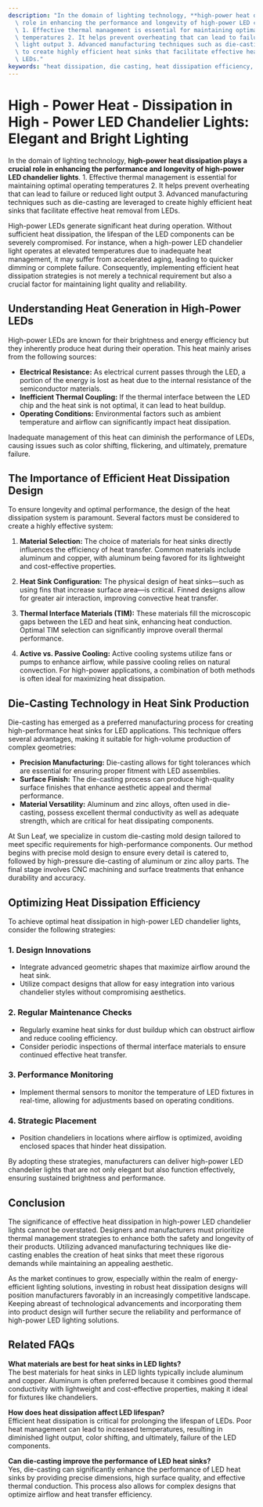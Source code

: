 ```yaml
---
description: "In the domain of lighting technology, **high-power heat dissipation plays a crucial\
  \ role in enhancing the performance and longevity of high-power LED chandelier lights**.\
  \ 1. Effective thermal management is essential for maintaining optimal operating\
  \ temperatures 2. It helps prevent overheating that can lead to failure or reduced\
  \ light output 3. Advanced manufacturing techniques such as die-casting are leveraged\
  \ to create highly efficient heat sinks that facilitate effective heat removal from\
  \ LEDs."
keywords: "heat dissipation, die casting, heat dissipation efficiency, heat sink"
---
```

# High - Power Heat - Dissipation in High - Power LED Chandelier Lights: Elegant and Bright Lighting

In the domain of lighting technology, **high-power heat dissipation plays a crucial role in enhancing the performance and longevity of high-power LED chandelier lights**. 1. Effective thermal management is essential for maintaining optimal operating temperatures 2. It helps prevent overheating that can lead to failure or reduced light output 3. Advanced manufacturing techniques such as die-casting are leveraged to create highly efficient heat sinks that facilitate effective heat removal from LEDs.

High-power LEDs generate significant heat during operation. Without sufficient heat dissipation, the lifespan of the LED components can be severely compromised. For instance, when a high-power LED chandelier light operates at elevated temperatures due to inadequate heat management, it may suffer from accelerated aging, leading to quicker dimming or complete failure. Consequently, implementing efficient heat dissipation strategies is not merely a technical requirement but also a crucial factor for maintaining light quality and reliability.

## **Understanding Heat Generation in High-Power LEDs**

High-power LEDs are known for their brightness and energy efficiency but they inherently produce heat during their operation. This heat mainly arises from the following sources:

- **Electrical Resistance:** As electrical current passes through the LED, a portion of the energy is lost as heat due to the internal resistance of the semiconductor materials.
- **Inefficient Thermal Coupling:** If the thermal interface between the LED chip and the heat sink is not optimal, it can lead to heat buildup.
- **Operating Conditions:** Environmental factors such as ambient temperature and airflow can significantly impact heat dissipation.

Inadequate management of this heat can diminish the performance of LEDs, causing issues such as color shifting, flickering, and ultimately, premature failure.

## **The Importance of Efficient Heat Dissipation Design**

To ensure longevity and optimal performance, the design of the heat dissipation system is paramount. Several factors must be considered to create a highly effective system:

1. **Material Selection:** The choice of materials for heat sinks directly influences the efficiency of heat transfer. Common materials include aluminum and copper, with aluminum being favored for its lightweight and cost-effective properties.
   
2. **Heat Sink Configuration:** The physical design of heat sinks—such as using fins that increase surface area—is critical. Finned designs allow for greater air interaction, improving convective heat transfer.
   
3. **Thermal Interface Materials (TIM):** These materials fill the microscopic gaps between the LED and heat sink, enhancing heat conduction. Optimal TIM selection can significantly improve overall thermal performance.

4. **Active vs. Passive Cooling:** Active cooling systems utilize fans or pumps to enhance airflow, while passive cooling relies on natural convection. For high-power applications, a combination of both methods is often ideal for maximizing heat dissipation.

## **Die-Casting Technology in Heat Sink Production**

Die-casting has emerged as a preferred manufacturing process for creating high-performance heat sinks for LED applications. This technique offers several advantages, making it suitable for high-volume production of complex geometries:

- **Precision Manufacturing:** Die-casting allows for tight tolerances which are essential for ensuring proper fitment with LED assemblies.
- **Surface Finish:** The die-casting process can produce high-quality surface finishes that enhance aesthetic appeal and thermal performance.
- **Material Versatility:** Aluminum and zinc alloys, often used in die-casting, possess excellent thermal conductivity as well as adequate strength, which are critical for heat dissipating components.

At Sun Leaf, we specialize in custom die-casting mold design tailored to meet specific requirements for high-performance components. Our method begins with precise mold design to ensure every detail is catered to, followed by high-pressure die-casting of aluminum or zinc alloy parts. The final stage involves CNC machining and surface treatments that enhance durability and accuracy.

## **Optimizing Heat Dissipation Efficiency**

To achieve optimal heat dissipation in high-power LED chandelier lights, consider the following strategies:

### **1. Design Innovations**
   
- Integrate advanced geometric shapes that maximize airflow around the heat sink.
- Utilize compact designs that allow for easy integration into various chandelier styles without compromising aesthetics.

### **2. Regular Maintenance Checks**
   
- Regularly examine heat sinks for dust buildup which can obstruct airflow and reduce cooling efficiency.
- Consider periodic inspections of thermal interface materials to ensure continued effective heat transfer.

### **3. Performance Monitoring**

- Implement thermal sensors to monitor the temperature of LED fixtures in real-time, allowing for adjustments based on operating conditions.

### **4. Strategic Placement**

- Position chandeliers in locations where airflow is optimized, avoiding enclosed spaces that hinder heat dissipation.

By adopting these strategies, manufacturers can deliver high-power LED chandelier lights that are not only elegant but also function effectively, ensuring sustained brightness and performance.

## **Conclusion**

The significance of effective heat dissipation in high-power LED chandelier lights cannot be overstated. Designers and manufacturers must prioritize thermal management strategies to enhance both the safety and longevity of their products. Utilizing advanced manufacturing techniques like die-casting enables the creation of heat sinks that meet these rigorous demands while maintaining an appealing aesthetic.

As the market continues to grow, especially within the realm of energy-efficient lighting solutions, investing in robust heat dissipation designs will position manufacturers favorably in an increasingly competitive landscape. Keeping abreast of technological advancements and incorporating them into product design will further secure the reliability and performance of high-power LED lighting solutions.

## **Related FAQs**

**What materials are best for heat sinks in LED lights?**  
The best materials for heat sinks in LED lights typically include aluminum and copper. Aluminum is often preferred because it combines good thermal conductivity with lightweight and cost-effective properties, making it ideal for fixtures like chandeliers.

**How does heat dissipation affect LED lifespan?**  
Efficient heat dissipation is critical for prolonging the lifespan of LEDs. Poor heat management can lead to increased temperatures, resulting in diminished light output, color shifting, and ultimately, failure of the LED components.

**Can die-casting improve the performance of LED heat sinks?**  
Yes, die-casting can significantly enhance the performance of LED heat sinks by providing precise dimensions, high surface quality, and effective thermal conduction. This process also allows for complex designs that optimize airflow and heat transfer efficiency.
